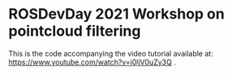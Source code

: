 # ROSDevDay 2021 Workshop on pointcloud filtering

This is the code accompanying the video tutorial available at: https://www.youtube.com/watch?v=j0ljV0uZy3Q .
